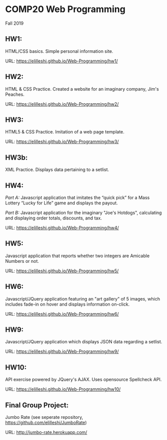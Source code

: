 # COMP20 Web Programming
Fall 2019

## HW1: 
HTML/CSS basics. Simple personal information site. 

URL: https://elilleshi.github.io/Web-Programming/hw1/

## HW2: 
HTML & CSS Practice. Created a website for an imaginary company, Jim's Peaches.

URL: https://elilleshi.github.io/Web-Programming/hw2/

## HW3: 
HTML5 & CSS Practice. Imitation of a web page template. 

URL: https://elilleshi.github.io/Web-Programming/hw3/ 

## HW3b: 
XML Practice. Displays data pertaining to a setlist. 

## HW4:
*Part A:* Javascript application that imitates the “quick pick” for a Mass Lottery “Lucky for Life” game and displays the payout. 

*Part B:* Javascript application for the imaginary "Joe's Hotdogs", calculating and displaying order totals, discounts, and tax.

URL: https://elilleshi.github.io/Web-Programming/hw4/


## HW5:
Javascript application that reports whether two integers are Amicable Numbers or not. 

URL: https://elilleshi.github.io/Web-Programming/hw5/


## HW6:
Javascript/JQuery application featuring an "art gallery" of 5 images, which includes fade-in on hover and displays information on-click. 

URL: https://elilleshi.github.io/Web-Programming/hw6/

## HW9:
Javascript/JQuery application which displays JSON data regarding a setlist. 

URL: https://elilleshi.github.io/Web-Programming/hw9/

## HW10:
API exercise powered by JQuery's AJAX. Uses opensource Spellcheck API.

URL: https://elilleshi.github.io/Web-Programming/hw10/


## Final Group Project:

Jumbo Rate (see seperate repository, https://github.com/elilleshi/JumboRate)

URL: http://jumbo-rate.herokuapp.com/


